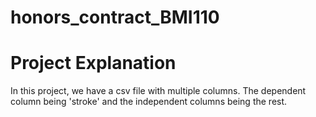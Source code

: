 # honors_contract_BMI110

# Project Explanation
In this project, we have a csv file with multiple columns. The dependent column being 'stroke' and the independent columns being the rest.

